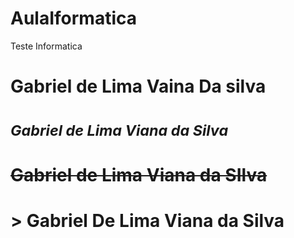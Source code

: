 # AulaIformatica
Teste Informatica
# **Gabriel de Lima Vaina Da silva**
# <sub>*Gabriel de Lima Viana da Silva*</sub>
# ~~Gabriel de Lima Viana da SIlva~~
# > Gabriel De Lima Viana da Silva
